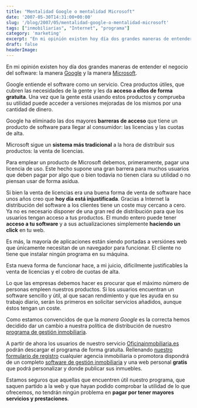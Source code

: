 ```yaml
---
title: "Mentalidad Google o mentalidad Microsoft"
date: '2007-05-30T14:31:00+00:00'
slug: '/blog/2007/05/mentalidad-google-o-mentalidad-microsoft'
tags: ["inmobiliarias", "Internet", "programa"]
category: 'marketing'
excerpt: "En mi opinión existen hoy día dos grandes maneras de entender el negocio del software: la manera [Google]( y la manera [Microsoft]( entiende el sof..."
draft: false
headerImage:
---
```

En mi opinión existen hoy día dos grandes maneras de entender el negocio del software: la manera [Google](http://www.google.es) y la manera [Microsoft](http://www.microsoft.es).

Google entiende el software como un servicio. Crea productos útiles, que cubren las necesidades de la gente y les da **acceso a ellos de forma gratuita**. Una vez que la gente está usando estos productos y comprueba su utilidad puede acceder a versiones mejoradas de los mismos por una cantidad de dinero.

Google ha eliminado las dos mayores **barreras de acceso** que tiene un producto de software para llegar al consumidor: las licencias y las cuotas de alta.

Microsoft sigue un **sistema más tradicional** a la hora de distribuir sus productos: la venta de licencias.

Para emplear un producto de Microsoft debemos, primeramente, pagar una licencia de uso. Este hecho supone una gran barrera para muchos usuarios que deben pagar por algo que o bien todavía no tienen clara su utilidad o no piensan usar de forma asídua.

Si bien la venta de licencias era una buena forma de venta de software hace unos años creo que **hoy día está injustificada**. Gracias a Internet la distribución del software a los clientes tiene un coste muy cercano a cero. Ya no es necesario disponer de una gran red de distribución para que los usuarios tengan acceso a tus productos. El mundo entero puede tener **acceso a tu software** y a sus actualizaciones simplemente **haciendo un click** en tu web.

Es más, la mayoría de aplicaciones están siendo portadas a versiónes web que únicamente necesitan de un navegador para funcionar. El cliente no tiene que instalar ningún programa en su máquina.

Esta nueva forma de funcionar hace, a mi juicio, dificilmente justificables la venta de licencias y el cobro de cuotas de alta.

Lo que las empresas debemos hacer es procurar que el máximo número de personas empleen nuestros productos. Si los usuarios encuentran un software sencillo y útil, al que sacan rendimiento y que les ayuda en su trabajo diario, serán los primeros en solicitar servicios añadidos, aunque éstos tengan un coste.

Como estamos convencidos de que la _manera Google_ es la correcta hemos decidido dar un cambio a nuestra política de distribución de nuestro [programa de gestión inmobiliaria](http://www.gestioninmuebles.es).

A partir de ahora los usuarios de nuestro servicio [Oficinainmobiliaria.es](http://www.oficinainmobiliaria.es) podrán descargar el programa de forma gratuita. Rellenando [nuestro formulario de registro](http://www.oficinainmobiliaria.es/registrar.php) cualquier agencia inmobiliaria o promotora dispondrá de un completo [software de gestión inmobiliaria](http://www.gestioninmuebles.es) y una web personal **gratis** que podrá personalizar y donde publicar sus inmuebles.

Estamos seguros que aquellas que encuentren útil nuestro programa, que saquen partido a la web y que hayan podido comprobar la utilidad de lo que ofrecemos, no tendrán ningún problema en **pagar por tener mayores servicios y prestaciones**.
